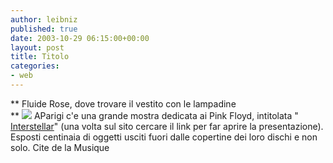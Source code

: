 ```yaml
---
author: leibniz
published: true
date: 2003-10-29 06:15:00+00:00
layout: post
title: Titolo
categories:
- web
---
```


 **   Fluide Rose, dove trovare il vestito con le lampadine   
** ![](http://www.mtv.com/news/images/archive/sq-pink_floyd_delicate_sound_of_thunder_aea.gif) AParigi c'e una grande mostra dedicata ai Pink Floyd, intitolata " [ Interstellar](http://www.cite-musique.fr/francais/index.htm#)" (una volta sul sito cercare il link per far aprire la presentazione). Esposti centinaia di oggetti usciti fuori dalle copertine dei loro dischi e non solo.
Cite de la Musique
